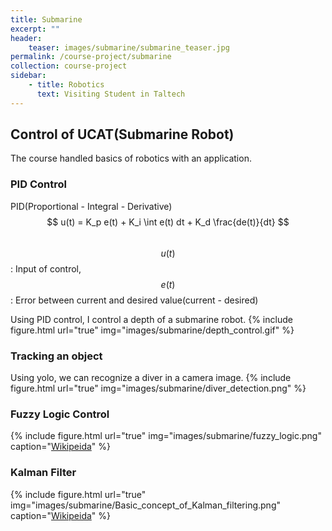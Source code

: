 ```yaml
---
title: Submarine
excerpt: ""
header:
    teaser: images/submarine/submarine_teaser.jpg
permalink: /course-project/submarine
collection: course-project
sidebar:
    - title: Robotics
      text: Visiting Student in Taltech
---
```


## Control of UCAT(Submarine Robot)
The course handled basics of robotics with an application.
   
### PID Control
PID(Proportional - Integral - Derivative)   
$$ u(t) = K_p e(t) + K_i \int e(t) dt + K_d \frac{de(t)}{dt} $$   
$$ u(t) $$: Input of control, $$ e(t) $$: Error between current and desired value(current - desired)

Using PID control, I control a depth of a submarine robot.
{% include figure.html url="true" img="images/submarine/depth_control.gif" %}

### Tracking an object
Using yolo, we can recognize a diver in a camera image.
{% include figure.html url="true" img="images/submarine/diver_detection.png" %}

### Fuzzy Logic Control
{% include figure.html url="true" img="images/submarine/fuzzy_logic.png" caption="[Wikipeida](https://en.wikipedia.org/wiki/Fuzzy_control_system)" %}


### Kalman Filter
{% include figure.html url="true" img="images/submarine/Basic_concept_of_Kalman_filtering.png" caption="[Wikipeida](https://en.wikipedia.org/wiki/Kalman_filter)" %}


